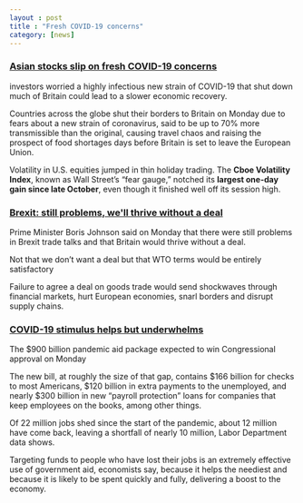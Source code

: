 ```yaml
---
layout : post
title : "Fresh COVID-19 concerns"
category: [news]
---
```

### [Asian stocks slip on fresh COVID-19 concerns][1]
investors worried a highly infectious new strain of COVID-19 that shut down much of Britain could lead to a slower economic recovery.

Countries across the globe shut their borders to Britain on Monday due to fears about a new strain of coronavirus, said to be up to 70% more transmissible than the original, causing travel chaos and raising the prospect of food shortages days before Britain is set to leave the European Union.

Volatility in U.S. equities jumped in thin holiday trading. The **Cboe Volatility Index**, known as Wall Street’s “fear gauge,” notched its **largest one-day gain since late October**, even though it finished well off its session high.

### [Brexit: still problems, we'll thrive without a deal][2]
Prime Minister Boris Johnson said on Monday that there were still problems in Brexit trade talks and that Britain would thrive without a deal.

Not that we don’t want a deal but that WTO terms would be entirely satisfactory

Failure to agree a deal on goods trade would send shockwaves through financial markets, hurt European economies, snarl borders and disrupt supply chains.

### [COVID-19 stimulus helps but underwhelms][3]
The $900 billion pandemic aid package expected to win Congressional approval on Monday

The new bill, at roughly the size of that gap, contains $166 billion for checks to most Americans, $120 billion in extra payments to the unemployed, and nearly $300 billion in new “payroll protection” loans for companies that keep employees on the books, among other things.

Of 22 million jobs shed since the start of the pandemic, about 12 million have come back, leaving a shortfall of nearly 10 million, Labor Department data shows.

Targeting funds to people who have lost their jobs is an extremely effective use of government aid, economists say, because it helps the neediest and because it is likely to be spent quickly and fully, delivering a boost to the economy.




[1]: https://www.reuters.com/article/us-global-markets/asian-stocks-slip-on-fresh-covid-19-concerns-idUSKBN28W00K "Asian stocks slip on fresh COVID-19 concerns"
[2]: https://www.reuters.com/article/us-britain-eu/uk-pm-johnson-says-on-brexit-still-problems-well-thrive-without-a-deal-idUSKBN28V2DF "Brexit: still problems"
[3]: https://www.reuters.com/article/health-coronavirus-usa-economy/better-than-nothing-the-u-s-900-bln-covid-19-stimulus-helps-but-underwhelms-idUSL1N2J00M0 "COVID-19 stimulus helps but underwhelms"
